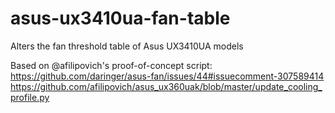 asus-ux3410ua-fan-table
====

Alters the fan threshold table of Asus UX3410UA models

Based on @afilipovich's proof-of-concept script:
https://github.com/daringer/asus-fan/issues/44#issuecomment-307589414
https://github.com/afilipovich/asus_ux360uak/blob/master/update_cooling_profile.py

